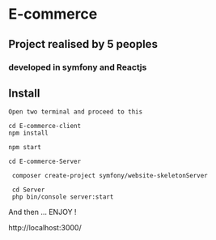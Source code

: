 # E-commerce

## Project realised by 5 peoples

### developed in symfony and Reactjs

## Install
```
Open two terminal and proceed to this

cd E-commerce-client
npm install

npm start
```

```
cd E-commerce-Server

 composer create-project symfony/website-skeletonServer
 
 cd Server
 php bin/console server:start
```


And then ... ENJOY ! 

http://localhost:3000/
